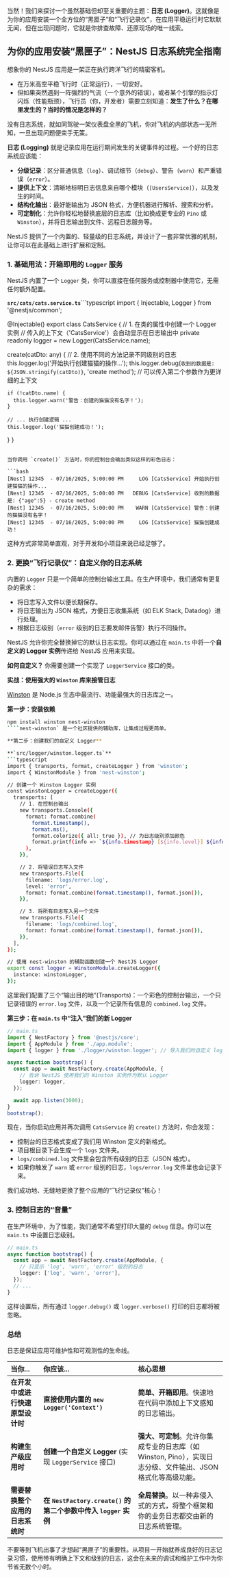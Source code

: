 当然！我们来探讨一个虽然基础但却至关重要的主题：**日志 (Logger)**。这就像是为你的应用安装一个全方位的“黑匣子”和“飞行记录仪”，在应用平稳运行时它默默无闻，但在出现问题时，它就是你排查故障、还原现场的唯一线索。

## 为你的应用安装“黑匣子”：NestJS 日志系统完全指南

想象你的 NestJS 应用是一架正在执行跨洋飞行的精密客机。

- 在万米高空平稳飞行时（正常运行），一切安好。
- 但如果突然遇到一阵强烈的气流（一个意外的错误），或者某个引擎的指示灯闪烁（性能瓶颈），飞行员（你，开发者）需要立刻知道：**发生了什么？在哪里发生的？当时的情况是怎样的？**

没有日志系统，就如同驾驶一架仪表盘全黑的飞机，你对飞机的内部状态一无所知，一旦出现问题便束手无策。

**日志 (Logging)** 就是记录应用在运行期间发生的关键事件的过程。一个好的日志系统应该能：

- **分级记录**：区分普通信息（`log`）、调试细节（`debug`）、警告（`warn`）和严重错误（`error`）。
- **提供上下文**：清晰地标明日志信息来自哪个模块（`[UsersService]`），以及发生的时间。
- **结构化输出**：最好能输出为 JSON 格式，方便机器进行解析、搜索和分析。
- **可定制化**：允许你轻松地替换底层的日志库（比如换成更专业的 `Pino` 或 `Winston`），并将日志输出到文件、远程日志服务等。

NestJS 提供了一个内置的、轻量级的日志系统，并设计了一套非常优雅的机制，让你可以在此基础上进行扩展和定制。

### 1. 基础用法：开箱即用的 `Logger` 服务

NestJS 内置了一个 `Logger` 类，你可以直接在任何服务或控制器中使用它，无需任何额外配置。

**`src/cats/cats.service.ts`**```typescript
import { Injectable, Logger } from '@nestjs/common';

@Injectable()
export class CatsService {
// 1. 在类的属性中创建一个 Logger 实例
// 传入的上下文（'CatsService'）会自动显示在日志输出中
private readonly logger = new Logger(CatsService.name);

create(catDto: any) {
// 2. 使用不同的方法记录不同级别的日志
this.logger.log('开始执行创建猫猫的操作...');
this.logger.debug(`收到的数据是: ${JSON.stringify(catDto)}`, 'create method'); // 可以传入第二个参数作为更详细的上下文

    if (!catDto.name) {
      this.logger.warn('警告：创建的猫猫没有名字！');
    }

    // ... 执行创建逻辑 ...
    this.logger.log('猫猫创建成功！');

}
}

````

当你调用 `create()` 方法时，你的控制台会输出类似这样的彩色日志：

```bash
[Nest] 12345  - 07/16/2025, 5:00:00 PM     LOG [CatsService] 开始执行创建猫猫的操作...
[Nest] 12345  - 07/16/2025, 5:00:00 PM   DEBUG [CatsService] 收到的数据是: {"age":5} - create method
[Nest] 12345  - 07/16/2025, 5:00:00 PM    WARN [CatsService] 警告：创建的猫猫没有名字！
[Nest] 12345  - 07/16/2025, 5:00:00 PM     LOG [CatsService] 猫猫创建成功！
````

这种方式非常简单直观，对于开发和小项目来说已经足够了。

### 2. 更换“飞行记录仪”：自定义你的日志系统

内置的 `Logger` 只是一个简单的控制台输出工具。在生产环境中，我们通常有更复杂的需求：

- 将日志写入文件以便长期保存。
- 将日志输出为 JSON 格式，方便日志收集系统（如 ELK Stack, Datadog）进行处理。
- 根据日志级别（`error` 级别的日志要发邮件告警）执行不同操作。

NestJS 允许你完全替换掉它的默认日志实现。你可以通过在 `main.ts` 中将一个**自定义的 Logger 实例**传递给 NestJS 应用来实现。

**如何自定义？**
你需要创建一个实现了 `LoggerService` 接口的类。

**实战：使用强大的 `Winston` 库来接管日志**

[Winston](https://github.com/winstonjs/winston) 是 Node.js 生态中最流行、功能最强大的日志库之一。

**第一步：安装依赖**

`````bash
npm install winston nest-winston
````nest-winston` 是一个社区提供的辅助库，让集成过程更简单。

**第二步：创建我们的自定义 Logger**

**`src/logger/winston.logger.ts`**
```typescript
import { transports, format, createLogger } from 'winston';
import { WinstonModule } from 'nest-winston';

// 创建一个 Winston Logger 实例
const winstonLogger = createLogger({
  transports: [
    // 1. 在控制台输出
    new transports.Console({
      format: format.combine(
        format.timestamp(),
        format.ms(),
        format.colorize({ all: true }), // 为日志级别添加颜色
        format.printf(info => `${info.timestamp} [${info.level}] ${info.context}: ${info.message}`),
      ),
    }),

    // 2. 将错误日志写入文件
    new transports.File({
      filename: 'logs/error.log',
      level: 'error',
      format: format.combine(format.timestamp(), format.json()),
    }),

    // 3. 将所有日志写入另一个文件
    new transports.File({
      filename: 'logs/combined.log',
      format: format.combine(format.timestamp(), format.json()),
    }),
  ],
});

// 使用 nest-winston 的辅助函数创建一个 NestJS Logger
export const logger = WinstonModule.createLogger({
  instance: winstonLogger,
});
`````

这里我们配置了三个“输出目的地”(Transports)：一个彩色的控制台输出，一个只记录错误的 `error.log` 文件，以及一个记录所有信息的 `combined.log` 文件。

**第三步：在 `main.ts` 中“注入”我们的新 Logger**

```typescript
// main.ts
import { NestFactory } from '@nestjs/core';
import { AppModule } from './app.module';
import { logger } from './logger/winston.logger'; // 导入我们的自定义 logger

async function bootstrap() {
  const app = await NestFactory.create(AppModule, {
    // 告诉 NestJS 使用我们的 Winston 实例作为默认 Logger
    logger: logger,
  });

  await app.listen(3000);
}
bootstrap();
```

现在，当你启动应用并再次调用 `CatsService` 的 `create()` 方法时，你会发现：

- 控制台的日志格式变成了我们用 Winston 定义的新格式。
- 项目根目录下会生成一个 `logs` 文件夹。
- `logs/combined.log` 文件里会包含所有级别的日志（JSON 格式）。
- 如果你触发了 `warn` 或 `error` 级别的日志，`logs/error.log` 文件里也会记录下来。

我们成功地、无缝地更换了整个应用的“飞行记录仪”核心！

### 3. 控制日志的“音量”

在生产环境中，为了性能，我们通常不希望打印大量的 `debug` 信息。你可以在 `main.ts` 中设置日志级别。

```typescript
// main.ts
async function bootstrap() {
  const app = await NestFactory.create(AppModule, {
    // 只显示 'log', 'warn', 'error' 级别的日志
    logger: ['log', 'warn', 'error'],
  });
  // ...
}
```

这样设置后，所有通过 `logger.debug()` 或 `logger.verbose()` 打印的日志都将被忽略。

### 总结

日志是保证应用可维护性和可观测性的生命线。

| 当你...                          | 你应该...                                                      | 核心思想                                                                                                      |
| :------------------------------- | :------------------------------------------------------------- | :------------------------------------------------------------------------------------------------------------ |
| **在开发中或进行快速原型设计时** | **直接使用内置的 `new Logger('Context')`**                     | **简单、开箱即用**。快速地在代码中添加上下文感知的日志输出。                                                  |
| **构建生产级应用时**             | **创建一个自定义 Logger** (实现 `LoggerService` 接口)          | **强大、可定制**。允许你集成专业的日志库（如 Winston, Pino），实现日志分级、文件输出、JSON 格式化等高级功能。 |
| **需要替换整个应用的日志系统时** | **在 `NestFactory.create()` 的第二个参数中传入 `logger` 实例** | **全局替换**。以一种非侵入式的方式，将整个框架和你的业务日志都交由新的日志系统管理。                          |

不要等到飞机出事了才想起“黑匣子”的重要性。从项目一开始就养成良好的日志记录习惯，使用带有明确上下文和级别的日志，这会在未来的调试和维护工作中为你节省无数个小时。
